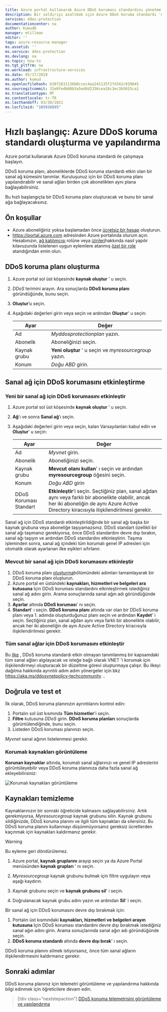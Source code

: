 ```yaml
---
title: Azure portal kullanarak Azure DDoS koruması standardını yönetme
description: Bir saldırıyı azaltmak için Azure DDoS koruma standardı 'nı kullanmayı öğrenin.
services: ddos-protection
documentationcenter: na
author: KumudD
manager: mtillman
editor: ''
tags: azure-resource-manager
ms.assetid: ''
ms.service: ddos-protection
ms.devlang: na
ms.topic: how-to
ms.tgt_pltfrm: na
ms.workload: infrastructure-services
ms.date: 05/17/2019
ms.author: kumud
ms.openlocfilehash: b38f2831136b0ccec4aa241135f2fd342c939845
ms.sourcegitcommit: 32e0fedb80b5a5ed0d2336cea18c3ec3b5015ca1
ms.translationtype: MT
ms.contentlocale: tr-TR
ms.lasthandoff: 03/30/2021
ms.locfileid: "105936895"
---
```

# <a name="quickstart-create-and-configure-azure-ddos-protection-standard"></a>Hızlı başlangıç: Azure DDoS koruma standardı oluşturma ve yapılandırma

Azure portal kullanarak Azure DDoS koruma standardı ile çalışmaya başlayın. 

DDoS koruma planı, aboneliklerde DDoS koruma standardı etkin olan bir sanal ağ kümesini tanımlar. Kuruluşunuz için bir DDoS koruma planı yapılandırabilir ve sanal ağları birden çok abonelikten aynı plana bağlayabilirsiniz. 

Bu hızlı başlangıçta bir DDoS koruma planı oluşturacak ve bunu bir sanal ağa bağlayacaksınız. 

## <a name="prerequisites"></a>Ön koşullar

- Azure aboneliğiniz yoksa başlamadan önce [ücretsiz bir hesap](https://azure.microsoft.com/free/?WT.mc_id=A261C142F) oluşturun.
- https://portal.azure.com adresinden Azure portalında oturum açın. Hesabınızın, [ağ katılımcısı](../role-based-access-control/built-in-roles.md?toc=%2fazure%2fvirtual-network%2ftoc.json#network-contributor) rolüne veya [izinleri](manage-permissions.md)hakkında nasıl yapılır kılavuzunda listelenen uygun eylemlere atanmış [özel bir role](../role-based-access-control/custom-roles.md?toc=%2fazure%2fvirtual-network%2ftoc.json) atandığından emin olun.

## <a name="create-a-ddos-protection-plan"></a>DDoS koruma planı oluşturma

1. Azure portal sol üst köşesinde **kaynak oluştur** ' u seçin.
2. *DDoS* terimini arayın. Ara sonuçlarda **DDoS koruma planı** göründüğünde, bunu seçin.
3. **Oluştur**’u seçin.
4. Aşağıdaki değerleri girin veya seçin ve ardından **Oluştur**' u seçin:

    |Ayar        |Değer                                              |
    |---------      |---------                                          |
    |Ad           | _Myddosprotectionplan_ yazın.                     |
    |Abonelik   | Aboneliğinizi seçin.                         |
    |Kaynak grubu | **Yeni oluştur** ' u seçin ve _myresourcegroup_ yazın.|
    |Konum       | _Doğu ABD_ girin.                                  |

## <a name="enable-ddos-protection-for-a-virtual-network"></a>Sanal ağ için DDoS korumasını etkinleştirme

### <a name="enable-ddos-protection-for-a-new-virtual-network"></a>Yeni bir sanal ağ için DDoS korumasını etkinleştir

1. Azure portal sol üst köşesinde **kaynak oluştur** ' u seçin.
2. **Ağ**’ı ve sonra **Sanal ağ**’ı seçin.
3. Aşağıdaki değerleri girin veya seçin, kalan Varsayılanları kabul edin ve **Oluştur**' u seçin:

    | Ayar         | Değer                                           |
    | ---------       | ---------                                       |
    | Ad            | _Myvnet_ girin.                                 |
    | Abonelik    | Aboneliğinizi seçin.                                    |
    | Kaynak grubu  | **Mevcut olanı kullan**' ı seçin ve ardından **myresourcegroup** öğesini seçin. |
    | Konum        | _Doğu ABD_ girin                                                    |
    | DDoS Koruması Standart | **Etkinleştir**’i seçin. Seçtiğiniz plan, sanal ağdan aynı veya farklı bir abonelikte olabilir, ancak her iki aboneliğin de aynı Azure Active Directory kiracısıyla ilişkilendirilmesi gerekir.|

Sanal ağ için DDoS standardı etkinleştirildiğinde bir sanal ağı başka bir kaynak grubuna veya aboneliğe taşıyamazsınız. DDoS standart özellikli bir sanal ağı taşımanız gerekiyorsa, önce DDoS standardını devre dışı bırakın, sanal ağı taşıyın ve ardından DDoS standardını etkinleştirin. Taşıma işleminden sonra, sanal ağ içindeki tüm korumalı genel IP adresleri için otomatik olarak ayarlanan ilke eşikleri sıfırlanır.

### <a name="enable-ddos-protection-for-an-existing-virtual-network"></a>Mevcut bir sanal ağ için DDoS korumasını etkinleştir

1. DDoS koruma planı [oluşturma](#create-a-ddos-protection-plan)bölümündeki adımları tamamlayarak bir DDoS koruma planı oluşturun.
2. Azure portal en üstündeki **kaynakları, hizmetleri ve belgeleri ara kutusuna** Için DDoS koruması standardını etkinleştirmek istediğiniz sanal ağ adını girin. Arama sonuçlarında sanal ağın adı göründüğünde seçin.
3. **Ayarlar** altında **DDoS koruması**' nı seçin.
4. **Standart**' ı seçin. **DDoS koruma planı** altında var olan bir DDoS koruma planı veya 1. adımda oluşturduğunuz planı seçin ve ardından **Kaydet**' i seçin. Seçtiğiniz plan, sanal ağdan aynı veya farklı bir abonelikte olabilir, ancak her iki aboneliğin de aynı Azure Active Directory kiracısıyla ilişkilendirilmesi gerekir.

### <a name="enable-ddos-protection-for-all-virtual-networks"></a>Tüm sanal ağlar için DDoS korumasını etkinleştir

Bu [ilke](https://aka.ms/ddosvnetpolicy) , DDoS koruma standardı etkin olmayan tanımlanmış bir kapsamdaki tüm sanal ağları algılayacak ve isteğe bağlı olarak VNET 'i korumak için ilişkilendirmeyi oluşturacak bir düzeltme görevi oluşturmaya çalışır. Bu ilkeyi dağıtma hakkında ayrıntılı adım adım yönergeler için bkz https://aka.ms/ddosvnetpolicy-techcommunity ..

## <a name="validate-and-test"></a>Doğrula ve test et

İlk olarak, DDoS koruma planınızın ayrıntılarını kontrol edin:

1. Portalın sol üst kısmında **Tüm hizmetler**'i seçin.
2. **Filtre** kutusuna *DDoS* girin. **DDoS koruma planları** sonuçlarda görüntülendiğinde, bunu seçin.
3. Listeden DDoS koruması planınızı seçin.

_Myvnet_ sanal ağının listelenmesi gerekir. 

### <a name="view-protected-resources"></a>Korumalı kaynakları görüntüleme
**Korunan kaynaklar** altında, korumalı sanal ağlarınızı ve genel IP adreslerini görüntüleyebilir veya DDoS koruma planınıza daha fazla sanal ağ ekleyebilirsiniz:

![Korumalı kaynakları görüntüleme](./media/manage-ddos-protection/ddos-protected-resources.png)

## <a name="clean-up-resources"></a>Kaynakları temizleme

Kaynaklarınızın bir sonraki öğreticide kalmasını sağlayabilirsiniz. Artık gerekmiyorsa, _Myresourcegroup_ kaynak grubunu silin. Kaynak grubunu sildiğinizde, DDoS koruma planını ve ilgili tüm kaynakları da silersiniz. Bu DDoS koruma planını kullanmayı düşünmüyorsanız gereksiz ücretlerden kaçınmak için kaynakları kaldırmanız gerekir.

   >[!WARNING]
   >Bu eyleme geri döndürülemez.

1. Azure portal, **kaynak gruplarını** arayıp seçin ya da Azure Portal menüsünden **kaynak grupları** ' nı seçin.

2. _Myresourcegroup_ kaynak grubunu bulmak için filtre uygulayın veya aşağı kaydırın.

3. Kaynak grubunu seçin ve **kaynak grubunu sil**' i seçin.

4. Doğrulanacak kaynak grubu adını yazın ve ardından **Sil**' i seçin.

Bir sanal ağ için DDoS korumasını devre dışı bırakmak için: 

1. Portalın üst kısmındaki **kaynakları, hizmetleri ve belgeleri arayın kutusuna** Için DDoS koruması standardını devre dışı bırakmak istediğiniz sanal ağın adını girin. Arama sonuçlarında sanal ağın adı göründüğünde seçin.
2. **DDoS koruma standardı** altında **devre dışı bırak**' ı seçin.

DDoS koruma planını silmek istiyorsanız, önce tüm sanal ağların ilişkilendirmesini kaldırmanız gerekir. 

## <a name="next-steps"></a>Sonraki adımlar

DDoS koruma planınız için telemetri görüntüleme ve yapılandırma hakkında bilgi edinmek için öğreticilere devam edin.

> [!div class="nextstepaction"]
> [DDoS konuma telemetrisini görüntüleme ve yapılandırma](telemetry.md)
